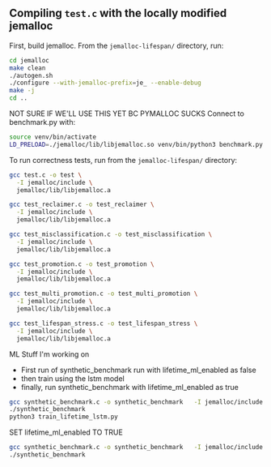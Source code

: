 ## Compiling `test.c` with the locally modified jemalloc

First, build jemalloc. From the `jemalloc-lifespan/` directory, run:

```bash
cd jemalloc
make clean
./autogen.sh
./configure --with-jemalloc-prefix=je_ --enable-debug
make -j
cd ..
```

NOT SURE IF WE'LL USE THIS YET BC PYMALLOC SUCKS
Connect to benchmark.py with:

```bash
source venv/bin/activate
LD_PRELOAD=./jemalloc/lib/libjemalloc.so venv/bin/python3 benchmark.py
```

To run correctness tests, run from the `jemalloc-lifespan/` directory:

```bash
gcc test.c -o test \
  -I jemalloc/include \
  jemalloc/lib/libjemalloc.a
```

```bash
gcc test_reclaimer.c -o test_reclaimer \
  -I jemalloc/include \
  jemalloc/lib/libjemalloc.a
```

```bash
gcc test_misclassification.c -o test_misclassification \
  -I jemalloc/include \
  jemalloc/lib/libjemalloc.a
```

```bash
gcc test_promotion.c -o test_promotion \
  -I jemalloc/include \
  jemalloc/lib/libjemalloc.a
```

```bash
gcc test_multi_promotion.c -o test_multi_promotion \
  -I jemalloc/include \
  jemalloc/lib/libjemalloc.a
```

```bash
gcc test_lifespan_stress.c -o test_lifespan_stress \
  -I jemalloc/include \
  jemalloc/lib/libjemalloc.a
```



ML Stuff I'm working on
- First run of synthetic_benchmark run with lifetime_ml_enabled as false
- then train using the lstm model
- finally, run synthetic_benchmark with lifetime_ml_enabled as true

```bash
gcc synthetic_benchmark.c -o synthetic_benchmark   -I jemalloc/include   jemalloc/lib/libjemalloc.a
./synthetic_benchmark
python3 train_lifetime_lstm.py
```
SET lifetime_ml_enabled TO TRUE
```bash
gcc synthetic_benchmark.c -o synthetic_benchmark   -I jemalloc/include   jemalloc/lib/libjemalloc.a
./synthetic_benchmark
```